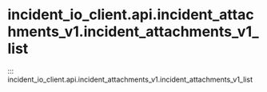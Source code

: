 # incident_io_client.api.incident_attachments_v1.incident_attachments_v1_list

::: incident_io_client.api.incident_attachments_v1.incident_attachments_v1_list

